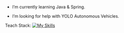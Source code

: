 -  I’m currently learning Java & Spring.
  
-  I’m looking for help with YOLO Autonomous Vehicles.

Teach Stack:  [![My Skills](https://skillicons.dev/icons?i=java,spring,python,c&perline=5)](https://skillicons.dev)
